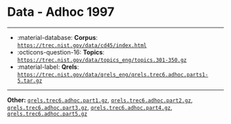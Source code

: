 # Data - Adhoc 1997 



---

- :material-database: **Corpus**: [`https://trec.nist.gov/data/cd45/index.html`](https://trec.nist.gov/data/cd45/index.html)
- :octicons-question-16: **Topics**: [`https://trec.nist.gov/data/topics_eng/topics.301-350.gz`](https://trec.nist.gov/data/topics_eng/topics.301-350.gz)
- :material-label: **Qrels**: [`https://trec.nist.gov/data/qrels_eng/qrels.trec6.adhoc.parts1-5.tar.gz`](https://trec.nist.gov/data/qrels_eng/qrels.trec6.adhoc.parts1-5.tar.gz)


---

**Other:** [`qrels.trec6.adhoc.part1.gz`](https://trec.nist.gov/data/qrels_eng/qrels.trec6.adhoc.part1.gz), [`qrels.trec6.adhoc.part2.gz`](https://trec.nist.gov/data/qrels_eng/qrels.trec6.adhoc.part2.gz), [`qrels.trec6.adhoc.part3.gz`](https://trec.nist.gov/data/qrels_eng/qrels.trec6.adhoc.part3.gz), [`qrels.trec6.adhoc.part4.gz`](https://trec.nist.gov/data/qrels_eng/qrels.trec6.adhoc.part4.gz), [`qrels.trec6.adhoc.part5.gz`](https://trec.nist.gov/data/qrels_eng/qrels.trec6.adhoc.part5.gz)
